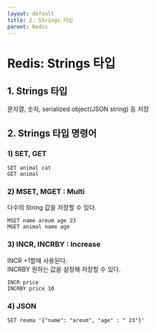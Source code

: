 ```yaml
---
layout: default
title: 2. Strings 타입
parent: Redis
---
```


# Redis: Strings 타입  
  

## 1. Strings 타입   

문자열, 숫자, serialized object(JSON string) 등 저장    

  
## 2. Strings 타입 명령어  
  
### 1) SET, GET  
  
```shell
SET animal cat  
GET animal
```  
  
### 2) MSET, MGET : Multi  
  
다수의 String 값을 저장할 수 있다.  
```shell
MSET name areum age 23  
MGET animal name age
```
  
### 3) INCR, INCRBY : Increase
   
INCR +1할때 사용된다.  
INCRBY 원하는 값을 설정해 저장할 수 있다.  
```shell
INCR price  
INCRBY price 10
```
  
### 4) JSON   
  
```shell
SET reuma '{"name": "areum", "age" : " 23"}'
```
